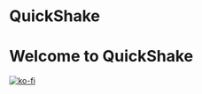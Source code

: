 # QuickShake
# Welcome to QuickShake
[![ko-fi](https://ko-fi.com/img/githubbutton_sm.svg)](https://ko-fi.com/L4L61KAKJQ)
